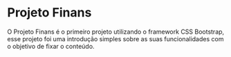 # Projeto Finans

O Projeto Finans é o primeiro projeto utilizando o framework CSS Bootstrap, esse projeto foi uma introdução simples sobre as suas funcionalidades com o objetivo de fixar o conteúdo.